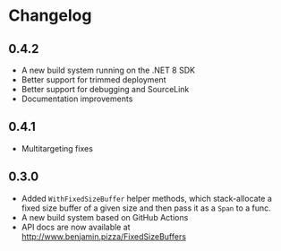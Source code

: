 Changelog
=========

0.4.2
-----

* A new build system running on the .NET 8 SDK
* Better support for trimmed deployment
* Better support for debugging and SourceLink
* Documentation improvements


0.4.1
-----

* Multitargeting fixes


0.3.0
-----

* Added `WithFixedSizeBuffer` helper methods, which stack-allocate a fixed size buffer of a given size and then pass it as a `Span` to a func.
* A new build system based on GitHub Actions
* API docs are now available at http://www.benjamin.pizza/FixedSizeBuffers
